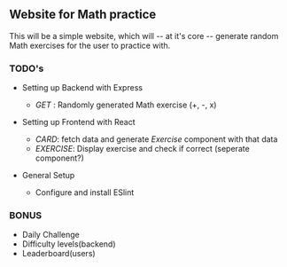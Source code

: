 ## Website for Math practice

This will be a simple website, which will -- at it's core -- generate random Math exercises for the user to 
practice with.

### TODO's
- Setting up Backend with Express
  - *GET* : Randomly generated Math exercise (+,  -,  x) 

- Setting up Frontend with React
  - *CARD*: fetch data and generate *Exercise* component with that data
  - *EXERCISE*: Display exercise and check if correct (seperate component?)

- General Setup
  - Configure and install ESlint


### BONUS
- Daily Challenge
- Difficulty levels(backend)
- Leaderboard(users)


